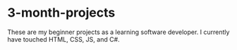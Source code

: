 # 3-month-projects
These are my beginner projects as a learning software developer. I currently have touched HTML, CSS, JS, and C#.
